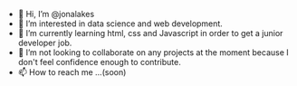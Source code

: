 - 👋 Hi, I’m @jonalakes
- 👀 I’m interested in data science and web development. 
- 🌱 I’m currently learning html, css and Javascript in order to get a junior developer job. 
- 💞️ I’m not looking to collaborate on any projects at the moment because I don't feel confidence enough to contribute. 
- 📫 How to reach me ...(soon)

<!---
jonalakes/jonalakes is a ✨ special ✨ repository because its `README.md` (this file) appears on your GitHub profile.
You can click the Preview link to take a look at your changes.
--->


